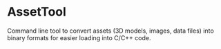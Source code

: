 # AssetTool
Command line tool to convert assets (3D models, images, data files) into binary formats for easier loading into C/C++ code.
